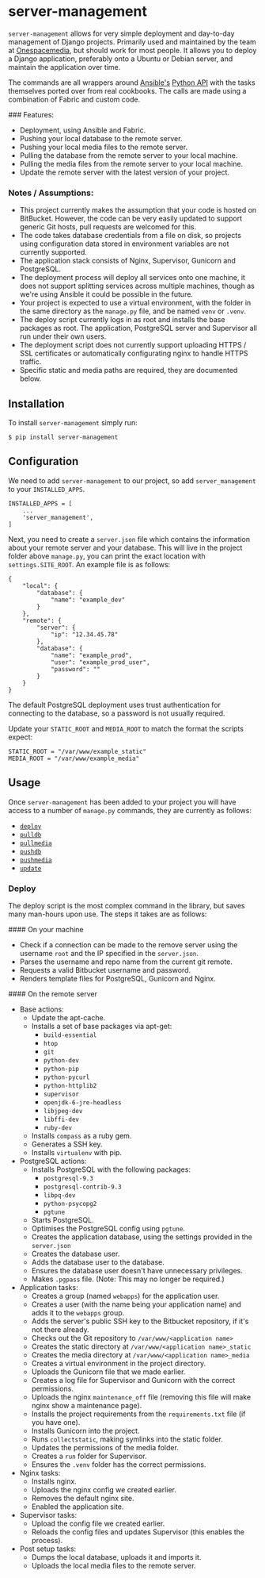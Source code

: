 # server-management

``server-management`` allows for very simple deployment and day-to-day management of Django projects.  Primarily used and maintained by the team at [Onespacemedia](http://www.onespacemedia.com/), but should work for most people.  It allows you to deploy a Django application, preferably onto a Ubuntu or Debian server, and maintain the application over time.

The commands are all wrappers around [Ansible's](/ansible/ansible) [Python API](http://docs.ansible.com/developing_api.html) with the tasks themselves ported over from real cookbooks. The calls are made using a combination of Fabric and custom code.

### Features:

* Deployment, using Ansible and Fabric.
* Pushing your local database to the remote server.
* Pushing your local media files to the remote server.
* Pulling the database from the remote server to your local machine.
* Pulling the media files from the remote server to your local machine.
* Update the remote server with the latest version of your project.

### Notes / Assumptions:

* This project currently makes the assumption that your code is hosted on BitBucket.  However, the code can be very easily updated to support generic Git hosts, pull requests are welcomed for this.
* The code takes database credentials from a file on disk, so projects using configuration data stored in environment variables are not currently supported.
* The application stack consists of Nginx, Supervisor, Gunicorn and PostgreSQL.
* The deployment process will deploy all services onto one machine, it does not support splitting services across multiple machines, though as we're using Ansible it could be possible in the future.
* Your project is expected to use a virtual environment, with the folder in the same directory as the ``manage.py`` file, and be named ``venv`` or ``.venv``.
* The deploy script currently logs in as root and installs the base packages as root. The application, PostgreSQL server and Supervisor all run under their own users.
* The deployment script does not currently support uploading HTTPS / SSL certificates or automatically configurating nginx to handle HTTPS traffic.
* Specific static and media paths are required, they are documented below.

## Installation

To install ``server-management`` simply run:

    $ pip install server-management
    
## Configuration

We need to add ``server-management`` to our project, so add ``server_management`` to your ``INSTALLED_APPS``.

    INSTALLED_APPS = [
        ...
        'server_management',
    ]
    
Next, you need to create a ``server.json`` file which contains the information about your remote server and your database. This will live in the project folder above ``manage.py``, you can print the exact location with ``settings.SITE_ROOT``. An example file is as follows:

    {
        "local": {
            "database": {
                "name": "example_dev"
            }
        },
        "remote": {
            "server": {
                "ip": "12.34.45.78"
            },
            "database": {
                "name": "example_prod",
                "user": "example_prod_user",
                "password": ""
            }
        }
    }

The default PostgreSQL deployment uses trust authentication for connecting to the database, so a password is not usually required.

Update your ``STATIC_ROOT`` and ``MEDIA_ROOT`` to match the format the scripts expect:

    STATIC_ROOT = "/var/www/example_static"
    MEDIA_ROOT = "/var/www/example_media"


## Usage

Once ``server-management`` has been added to your project you will have access to a number of ``manage.py`` commands, they are currently as follows:

* [``deploy``](#deploy)
* [``pulldb``](#pulldb)
* [``pullmedia``](#pullmedia)
* [``pushdb``](#pushdb)
* [``pushmedia``](#pushmedia)
* [``update``](#update)

### Deploy

The deploy script is the most complex command in the library, but saves many man-hours upon use.  The steps it takes are as follows:

#### On your machine
* Check if a connection can be made to the remove server using the username ``root`` and the IP specified in the ``server.json``.
* Parses the username and repo name from the current git remote.
* Requests a valid Bitbucket username and password.
* Renders template files for PostgreSQL, Gunicorn and Nginx.

#### On the remote server
* Base actions:
	* Update the apt-cache.
	* Installs a set of base packages via apt-get:
	    * ``build-essential``
	    * ``htop``
	    * ``git``
	    * ``python-dev``
	    * ``python-pip``
	    * ``python-pycurl``
	    * ``python-httplib2``
	    * ``supervisor``
	    * ``openjdk-6-jre-headless``
	    * ``libjpeg-dev``
	    * ``libffi-dev``
	    * ``ruby-dev``
	* Installs ``compass`` as a ruby gem.
	* Generates a SSH key.
	* Installs ``virtualenv`` with pip.
* PostgreSQL actions:
	* Installs PostgreSQL with the following packages:
	    * ``postgresql-9.3``
	    * ``postgresql-contrib-9.3``
	    * ``libpq-dev``
	    * ``python-psycopg2``
	    * ``pgtune``
	* Starts PostgreSQL.
	* Optimises the PostgreSQL config using ``pgtune``.
	* Creates the application database, using the settings provided in the ``server.json``
	* Creates the database user.
	* Adds the database user to the database.
	* Ensures the database user doesn't have unnecessary privileges.
	* Makes ``.pgpass`` file. (Note: This may no longer be required.)
* Application tasks:
	* Creates a group (named ``webapps``) for the application user.
	* Creates a user (with the name being your application name) and adds it to the ``webapps`` group.
	* Adds the server's public SSH key to the Bitbucket repository, if it's not there already.
	* Checks out the Git repository to ``/var/www/<application name>``
	* Creates the static directory at ``/var/www/<application name>_static``
	* Creates the media directory at ``/var/www/<application name>_media``
	* Creates a virtual environment in the project directory.
	* Uploads the Gunicorn file that we made earlier.
	* Creates a log file for Supervisor and Gunicorn with the correct permissions.
	* Uploads the nginx ``maintenance_off`` file (removing this file will make nginx show a maintenance page).
	* Installs the project requirements from the ``requirements.txt`` file (if you have one).
	* Installs Gunicorn into the project.
	* Runs ``collectstatic``, making symlinks into the static folder.
	* Updates the permissions of the media folder.
	* Creates a ``run`` folder for Supervisor.
	* Ensures the ``.venv`` folder has the correct permissions.
* Nginx tasks:
	* Installs nginx.
	* Uploads the nginx config we created earlier.
	* Removes the default nginx site.
	* Enabled the application site.
* Supervisor tasks:
	* Upload the config file we created earlier.
	* Reloads the config files and updates Supervisor (this enables the process).
* Post setup tasks:
	* Dumps the local database, uploads it and imports it.
	* Uploads the local media files to the remote server.